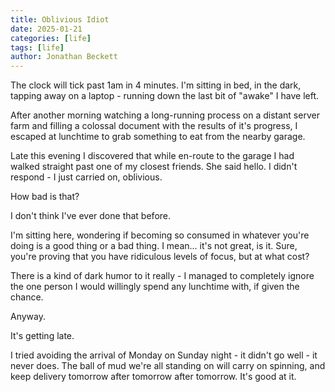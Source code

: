 ```yaml
---
title: Oblivious Idiot
date: 2025-01-21
categories: [life]
tags: [life]
author: Jonathan Beckett
---
```


The clock will tick past 1am in 4 minutes. I'm sitting in bed, in the dark, tapping away on a laptop - running down the last bit of "awake" I have left.

After another morning watching a long-running process on a distant server farm and filling a colossal document with the results of it's progress, I escaped at lunchtime to grab something to eat from the nearby garage.

Late this evening I discovered that while en-route to the garage I had walked straight past one of my closest friends. She said hello. I didn't respond - I just carried on, oblivious.

How bad is that?

I don't think I've ever done that before.

I'm sitting here, wondering if becoming so consumed in whatever you're doing is a good thing or a bad thing. I mean... it's not great, is it. Sure, you're proving that you have ridiculous levels of focus, but at what cost?

There is a kind of dark humor to it really - I managed to completely ignore the one person I would willingly spend any lunchtime with, if given the chance.

Anyway.

It's getting late.

I tried avoiding the arrival of Monday on Sunday night - it didn't go well - it never does. The ball of mud we're all standing on will carry on spinning, and keep delivery tomorrow after tomorrow after tomorrow. It's good at it.